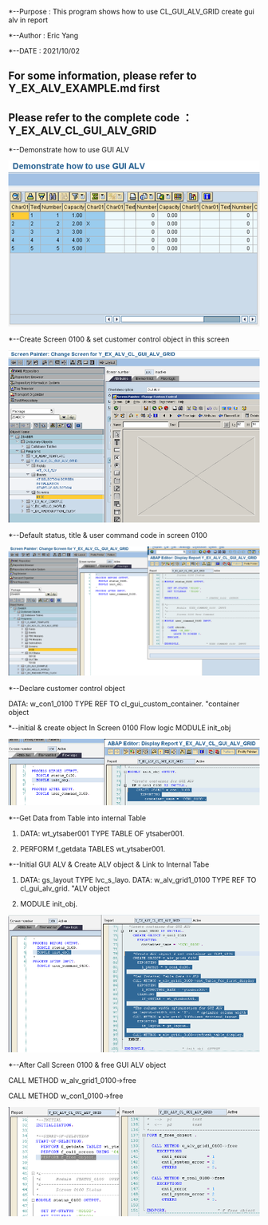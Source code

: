 *--Purpose : This program shows how to use CL_GUI_ALV_GRID create gui alv in report

*--Author  : Eric Yang

*--DATE    : 2021/10/02

## For some information, please refer to Y_EX_ALV_EXAMPLE.md first 
## Please refer to the complete code ： Y_EX_ALV_CL_GUI_ALV_GRID

*--Demonstrate how to use GUI ALV

![This is a alt text.](/images/Y_EX_ALV_CL_GUI_ALV_GRID_000.png "GUI ALV DEMO")

*--Create Screen 0100 & set customer control object in this screen

![This is a alt text.](/images/Y_EX_ALV_CL_GUI_ALV_GRID_001.png "GUI ALV DEMO")

*--Default status, title & user command code in screen 0100

![This is a alt text.](/images/Y_EX_ALV_CL_GUI_ALV_GRID_002.png "GUI ALV DEMO")

*--Declare customer control object

DATA: w_con1_0100 TYPE REF TO cl_gui_custom_container.  "container object

*--initial & create object In Screen 0100 Flow logic MODULE init_obj

![This is a alt text.](/images/Y_EX_ALV_CL_GUI_ALV_GRID_003.png "GUI ALV DEMO")

*--Get Data from Table into internal Table

1. DATA: wt_ytsaber001 TYPE TABLE OF ytsaber001.

2. PERFORM f_getdata TABLES wt_ytsaber001.

*--Initial GUI ALV & Create ALV object & Link to Internal Tabe

1. DATA: gs_layout TYPE lvc_s_layo.
   DATA: w_alv_grid1_0100 TYPE REF TO cl_gui_alv_grid.     "ALV object
   
2. MODULE init_obj.

![This is a alt text.](/images/Y_EX_ALV_CL_GUI_ALV_GRID_004.png "GUI ALV DEMO")

*--After Call Screen 0100 & free GUI ALV object

  CALL METHOD w_alv_grid1_0100->free

  CALL METHOD w_con1_0100->free
  
![This is a alt text.](/images/Y_EX_ALV_CL_GUI_ALV_GRID_005.png "GUI ALV DEMO")
